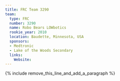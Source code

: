 ```yaml
---
title: FRC Team 3290
team:
  type: FRC
  number: 3290
  name: Robo Bears LOWbotics
  rookie_year: 2010
  location: Baudette, Minnesota, USA
  sponsors:
  - Medtronic
  - Lake of the Woods Secondary
  links:
    Website:
---
```


{% include remove_this_line_and_add_a_paragraph %}